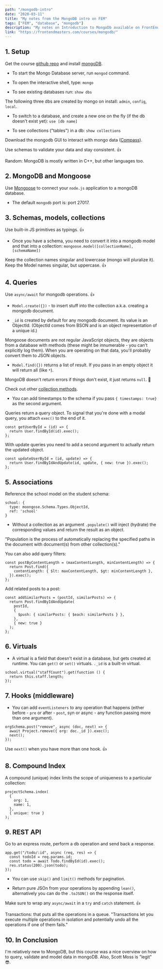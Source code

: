 ```yaml
---
path: "/mongodb-intro"
date: "2020-03-11"
title: "My notes from the MongoDB intro on FEM"
tags: ["FEM", "database", "mongodb"]
description: "My notes on Introduction to MongoDb available on FrontEndMasters."
link: "https://frontendmasters.com/courses/mongodb/"
---
```


## 1. Setup

Get the course [github repo](https://github.com/FrontendMasters/intro-mongo-db) and install [mongoDB](https://docs.mongodb.com/manual/administration/install-community/).

- To start the Mongo Database server, run `mongod` command.

- To open the interactive shell, type: `mongo`

- To see existing databases run: `show dbs`

The following three dbs are created by mongo on install: `admin`, `config`, `local`.

- To switch to a database, and create a new one on the fly (if the db doesn't exist yet): `use [db name]`

- To see collections ("tables") in a db: `show collections`

Download the mongodb GUI to interact with mongo data ([Compass](https://www.mongodb.com/download-center/compass)).

Use schemas to validate your data and stay consistent. 👍

Random: MongoDB is mostly written in C++, but other languages too.

## 2. MongoDB and Mongoose

Use [Mongoose](https://mongoosejs.com/) to connect your `node.js` application to a mongoDB database.

- The default `mongodb` port is: port 27017.

## 3. Schemas, models, collections

Use built-in JS primitives as typings. 👍

- Once you have a schema, you need to convert it into a mongodb model and that into a collection: `mongoose.model([collectionName], [schemaName])`

Keep the collection names singular and lowercase (mongo will pluralize it). Keep the Model names singular, but uppercase. 👍

## 4. Queries

Use `async/await` for mongodb operations. 👍

- `Model.create({})` - to insert stuff into the collection a.k.a. creating a mongodb document.

- `_id` is created by default for any mongodb document. Its value is an ObjectId. (ObjectId comes from BSON and is an object representation of a unique id.)

Mongoose documents are not regular JavaScript objects, they are objects from a database with methods (these might be innumerable - you can't explicitly log them). When you are operating on that data, you'll probably convert them to JSON objects.

- `Model.find({})` returns a list of result. If you pass in an empty object it will return all (like `*`).

MongoDB doesn't return errors if things don't exist, it just returns `null`. 🤔

Check out other [collection methods](https://docs.mongodb.com/manual/reference/method/js-collection/).

- You can add timestamps to the schema if you pass `{ timestamps: true}` as the second argument.

Queries return a query object. To signal that you're done with a modal query, you attach `exec()` to the end of it.

```
const getUserById = (id) => {
  return User.findById(id).exec();
};
```

With update queries you need to add a second argument to actually return the updated object.

```
const updateUserById = (id, update) => {
  return User.findByIdAndUpdate(id, update, { new: true }).exec();
};
```

## 5. Associations

Reference the school model on the student schema:

```
school: {
  type: moongose.Schema.Types.ObjectId,
  ref: 'school'
}
```

- Without a collection as an argument `.populate()` will inject (hydrate) the corresponding values and return the result as an object.

"Population is the process of automatically replacing the specified paths in the document with document(s) from other collection(s)."

You can also add query filters:

```
const postByContentLength = (maxContentLength, minContentLength) => {
  return Post.find({
    contentLength: { $lt: maxContentLength, $gt: minContentLength },
  }).exec();
};
```

Add related posts to a post:

```
const addSimilarPosts = (postId, similarPosts) => {
  return Post.findByIdAndUpdate(
    postId,
    {
      $push: { similarPosts: { $each: similarPosts } },
    },
    { new: true }
  );
};
```

## 6. Virtuals

- A virtual is a field that doesn't exist in a database, but gets created at runtime. You can `get()` or `set()` virtuals. `._id` is a built-in virtual.

```
school.virtual("staffCount").get(function () {
  return this.staff.length;
});
```

## 7. Hooks (middleware)

- You can add `eventListeners` to any operation that happens (either before - `pre` or after - `post`, syn or async - any function passing more than one argument).

```
orgSchema.post("remove", async (doc, next) => {
  await Project.remove({ org: doc._id }).exec();
  next();
});
```

Use `next()` when you have more than one hook. 👍

## 8. Compound Index

A compound (unique) index limits the scope of uniqueness to a particular collection:

```
projectSchema.index(
  {
    org: 1,
    name: 1,
  },
  { unique: true }
);
```

## 9. REST API

Go to an express route, perform a db operation and send back a response.

```
app.get("/todo/:id", async (req, res) => {
  const todoId = req.params.id;
  const todo = await Todo.findById(id).exec();
  res.status(200).json(todo);
});
```

- You can use `skip()` and `limit()` methods for pagination.

- Return pure JSOn from your operations by appending `lean()`, alternatively you can do the `.toJSON()` on the response itself.

Make sure to wrap any `async/await` in a `try` and `catch` statement. 👍

Transactions: that puts all the operations in a queue. "Transactions let you execute multiple operations in isolation and potentially undo all the operations if one of them fails."

## 10. In Conclusion

I'm relatively new to MongoDB, but this course was a nice overview on how to query, validate and model data in mongoDB. Also, Scott Moss is "legit" 😎.
